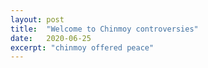 ```yaml
---
layout: post
title:  "Welcome to Chinmoy controversies"
date:   2020-06-25
excerpt: "chinmoy offered peace"
---
```

